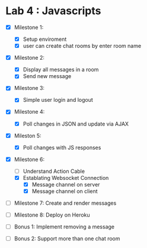 Lab 4 : Javascripts 
===

* [x] Milestone 1: 
  * [x] Setup enviroment
  * [x] user can create chat rooms by enter room name
* [x] Milestone 2:
  * [x] Display all messages in a room
  * [x] Send new message
* [x] Milestone 3:
  * [x] Simple user login and logout
* [x] Milestone 4:
  * [x] Poll changes in JSON and update via AJAX
* [x] Mileston 5:
  * [x] Poll changes with JS responses
* [x] Milestone 6:
  * [ ] Understand Action Cable
  * [x] Establating Websocket Connection
    * [x] Message channel on server
    * [x] Message channel on client
* [ ] Milestone 7: Create and render messages
* [ ] Milestone 8: Deploy on Heroku
* [ ] Bonus 1: Implement removing a message
* [ ] Bonus 2: Support more than one chat room

  
